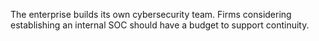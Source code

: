 

The enterprise builds its own cybersecurity team. Firms considering establishing an internal SOC should have a budget to support continuity.

